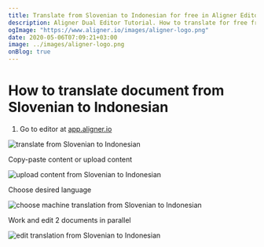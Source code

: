 ```yaml
---
title: Translate from Slovenian to Indonesian for free in Aligner Editor
description: Aligner Dual Editor Tutorial. How to translate for free from Slovenian to Indonesian. Aligner is multilingual document management platform. 
ogImage: "https://www.aligner.io/images/aligner-logo.png"
date: 2020-05-06T07:09:21+03:00
image: ../images/aligner-logo.png
onBlog: true
---
```


# How to translate document from Slovenian to Indonesian

1. Go to editor at [app.aligner.io](https://app.aligner.io "Aligner App web page")

![translate from Slovenian to Indonesian](../aligner-blank-editor.png "translate from Slovenian to Indonesian")

Copy-paste content or upload content

![upload content from Slovenian to Indonesian](../aligner-uploaded-document.png "upload content from Slovenian to Indonesian")

Choose desired language

![choose machine translation from Slovenian to Indonesian](../aligner-language-dropdown.png "choose machine translation from Slovenian to Indonesian")

Work and edit 2 documents in parallel

![edit translation from Slovenian to Indonesian](../aligner-double-sitded-editor.png "edit translation from Slovenian to Indonesian")

